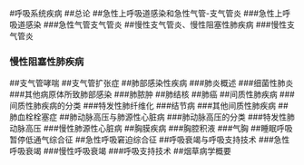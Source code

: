 #呼吸系统疾病
##总论
##急性上呼吸道感染和急性气管-支气管炎
###急性上呼吸道感染
###急性气管支气管炎
##慢性支气管炎、慢性阻塞性肺疾病
###慢性支气管炎
###	慢性阻塞性肺疾病
##支气管哮喘
##支气管扩张症
##肺部感染性疾病
###肺炎概述
###细菌性肺炎
###其他病原体所致肺部感染
###肺脓肿
##肺结核
##肺癌
##间质性肺疾病
###间质性肺疾病的分类
###特发性肺纤维化
###结节病
###其他间质性肺疾病
##肺血栓栓塞症
##肺动脉高压与肺源性心脏病
###肺动脉高压的分类
###特发性肺动脉高压
###慢性肺源性心脏病
##胸膜疾病
###胸腔积液
###气胸
##睡眠呼吸暂停低通气综合征
##急性呼吸窘迫综合征
##呼吸衰竭与呼吸支持技术
###急性呼吸衰竭
###慢性呼吸衰竭
###呼吸支持技术
##烟草病学概要
